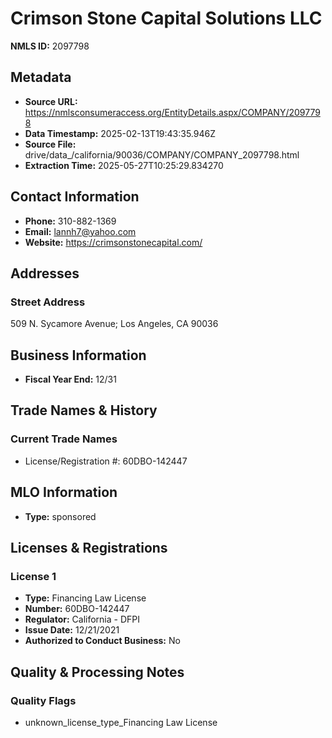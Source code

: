 # Crimson Stone Capital Solutions LLC

**NMLS ID:** 2097798

## Metadata
- **Source URL:** https://nmlsconsumeraccess.org/EntityDetails.aspx/COMPANY/2097798
- **Data Timestamp:** 2025-02-13T19:43:35.946Z
- **Source File:** drive/data_/california/90036/COMPANY/COMPANY_2097798.html
- **Extraction Time:** 2025-05-27T10:25:29.834270

## Contact Information
- **Phone:** 310-882-1369
- **Email:** lannh7@yahoo.com
- **Website:** https://crimsonstonecapital.com/

## Addresses
### Street Address
509 N. Sycamore Avenue; Los Angeles, CA 90036

## Business Information
- **Fiscal Year End:** 12/31

## Trade Names & History
### Current Trade Names
- License/Registration #: 60DBO-142447

## MLO Information
- **Type:** sponsored

## Licenses & Registrations

### License 1
- **Type:** Financing Law License
- **Number:** 60DBO-142447
- **Regulator:** California - DFPI
- **Issue Date:** 12/21/2021
- **Authorized to Conduct Business:** No

## Quality & Processing Notes
### Quality Flags
- unknown_license_type_Financing Law License
